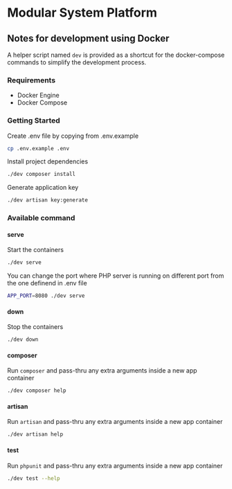 Modular System Platform
=================


Notes for development using Docker
----------------------------------

A helper script named `dev` is provided as a shortcut for the docker-compose commands to simplify the development process.

### Requirements

- Docker Engine
- Docker Compose


### Getting Started

Create .env file by copying from .env.example

```bash
cp .env.example .env
```

Install project dependencies

```bash
./dev composer install
```

Generate application key

```bash
./dev artisan key:generate
```

### Available command

#### serve

Start the containers

```bash
./dev serve
```

You can change the port where PHP server is running on different port from the one definend in .env file

```bash
APP_PORT=8080 ./dev serve
```

#### down

Stop the containers

```bash
./dev down
```

#### composer

Run `composer` and pass-thru any extra arguments inside a new app container

```bash
./dev composer help
```

#### artisan

Run `artisan` and pass-thru any extra arguments inside a new app container

```bash
./dev artisan help
```

#### test

Run `phpunit` and pass-thru any extra arguments inside a new app container

```bash
./dev test --help
```

